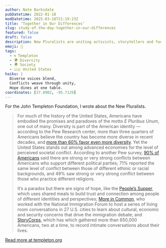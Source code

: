 ```yaml
---
author: Nate Barksdale
pubDatetime: 2022-01-18
modDatetime: 2025-03-18T21:19:23Z
title: ‘Together in Our Differences’
slug: study-of-the-day-together-in-our-differences
featured: false
draft: false
description: New Pluralists are uniting activists, storytellers and funders to explore the paradox and promise of American diversity
emoji: 🤝
tags:
  - 🌀 Templeton
  - 🌍 Diversity
  - 🌍 Society
  - 🇺🇸 United States
haiku: |
  Diverse voices blend,  
  Conflicts weave through unity,  
  Hope dines at one table.
coordinates: [37.0902, -95.7129]
---
```


For the John Templeton Foundation, I wrote about the New Pluralists.

> For much of the history of the United States, Americans have embodied the promises and paradoxes of the motto _E Pluribus Unum_, one out of many. Diversity is part of the American identity — according to the Pew Research center, more than three quarters of Americans believe the country has become more diverse in recent decades, and [more than 60% favor even more diversity](https://www.pewresearch.org/global/2019/04/22/how-people-around-the-world-view-diversity-in-their-countries/). Yet the United States stands out among advanced economies for the level of perceived societal conflict. According to another Pew survey, [90% of Americans](https://www.pewresearch.org/fact-tank/2021/10/13/americans-see-stronger-societal-conflicts-than-people-in-other-advanced-economies/) said there are strong or very strong conflicts between Americans who support different political parties; 71% reported the same level of conflict between those of different ethinic or racial backgrounds, and 49% saw strong or very strong conflict between those who practice different religions.
>
> It’s a paradox but there are signs of hope, like the [People’s Supper](https://thepeoplessupper.org), which uses shared meals to build trust and connection among people of different identities and perspectives; [More in Common](https://www.moreincommon.com), who worked with the National Immigration Forum to host a series of living room conversations in 27 U.S. cities to learn about cultural, economic and security concerns that drive the immigration debate; and [StoryCorps](https://storycorps.org), which has which gathered more than 650,000 Americans, two at a time, to record intimate conversations about their lives.

[Read more at templeton.org](https://www.templeton.org/news/together-in-our-differences)
